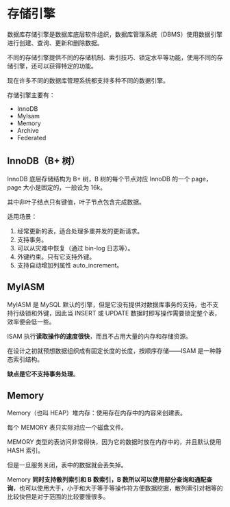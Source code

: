 # 存储引擎
数据库存储引擎是数据库底层软件组织，数据库管理系统（DBMS）使用数据引擎进行创建、查询、更新和删除数据。

不同的存储引擎提供不同的存储机制、索引技巧、锁定水平等功能，使用不同的存储引擎，还可以获得特定的功能。

现在许多不同的数据库管理系统都支持多种不同的数据引擎。

存储引擎主要有：
- InnoDB
- MyIsam
- Memory 
- Archive
- Federated 

## InnoDB（B+ 树）
InnoDB 底层存储结构为 B+ 树，B 树的每个节点对应 InnoDB 的一个 page，page 大小是固定的，一般设为 16k。

其中非叶子结点只有键值，叶子节点包含完成数据。

适用场景：
1. 经常更新的表，适合处理多重并发的更新请求。
2. 支持事务。
3. 可以从灾难中恢复（通过 bin-log 日志等）。
4. 外键约束。只有它支持外键。
5. 支持自动增加列属性 auto_increment。

## MyIASM
MyIASM 是 MySQL 默认的引擎，但是它没有提供对数据库事务的支持，也不支持行级锁和外键，因此当 INSERT 或 UPDATE 数据时即写操作需要锁定整个表，效率便会低一些。

ISAM 执行**读取操作的速度很快**，而且不占用大量的内存和存储资源。

在设计之初就预想数据组织成有固定长度的长度，按顺序存储——ISAM 是一种静态索引结构。

**缺点是它不支持事务处理**。

## Memory
Memory（也叫 HEAP）堆内存：使用存在内存中的内容来创建表。

每个 MEMORY 表只实际对应一个磁盘文件。

MEMORY 类型的表访问非常得快，因为它的数据时放在内存中的，并且默认使用 HASH 索引。

但是一旦服务关闭，表中的数据就会丢失掉。

Memory **同时支持散列索引和 B 数索引，B 数所以可以使用部分查询和通配查询**，也可以使用大于，小于和大于等于等操作符方便数据挖掘，散列索引对相等的比较快但是对于范围的比较要慢很多。



































